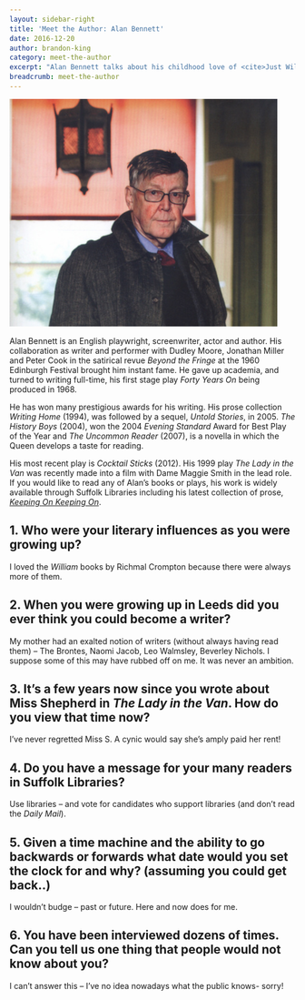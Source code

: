 ```yaml
---
layout: sidebar-right
title: 'Meet the Author: Alan Bennett'
date: 2016-12-20
author: brandon-king
category: meet-the-author
excerpt: "Alan Bennett talks about his childhood love of <cite>Just William</cite> and his mother's exaltation of writers, and encourages readers to use their local libraries"
breadcrumb: meet-the-author
---
```


![Alan Bennett](/images/featured/featured-alan-bennett.jpg)

Alan Bennett is an English playwright, screenwriter, actor and author. His collaboration as writer and performer with Dudley Moore, Jonathan Miller and Peter Cook in the satirical revue <cite>Beyond the Fringe</cite> at the 1960 Edinburgh Festival brought him instant fame. He gave up academia, and turned to writing full-time, his first stage play <cite>Forty Years On</cite> being produced in 1968.

He has won many prestigious awards for his writing. His prose collection <cite>Writing Home</cite> (1994), was followed by a sequel, <cite>Untold Stories</cite>, in 2005. <cite>The History Boys</cite> (2004), won the 2004 <cite>Evening Standard</cite> Award for Best Play of the Year and <cite>The Uncommon Reader</cite> (2007), is a novella in which the Queen develops a taste for reading.

His most recent play is <cite>Cocktail Sticks</cite> (2012). His 1999 play <cite>The Lady in the Van</cite> was recently made into a film with Dame Maggie Smith in the lead role. If you would like to read any of Alan’s books or plays, his work is widely available through Suffolk Libraries including his latest collection of prose, <a href="https://suffolk.spydus.co.uk/cgi-bin/spydus.exe/ENQ/OPAC/BIBENQ?BRN=2043278"><cite>Keeping On Keeping On</cite></a>.

## 1. Who were your literary influences as you were growing up?

I loved the <cite>William</cite> books by Richmal Crompton because there were always more of them.

## 2. When you were growing up in Leeds did you ever think you could become a writer?

My mother had an exalted notion of writers (without always having read them) – The Brontes, Naomi Jacob, Leo Walmsley, Beverley Nichols. I suppose some of this may have rubbed off on me. It was never an ambition.

## 3. It’s a few years now since you wrote about Miss Shepherd in <cite>The Lady in the Van</cite>. How do you view that time now?

I’ve never regretted Miss S. A cynic would say she’s amply paid her rent!

## 4. Do you have a message for your many readers in Suffolk Libraries?

Use libraries – and vote for candidates who support libraries (and don’t read the <cite>Daily Mail</cite>).

## 5. Given a time machine and the ability to go backwards or forwards what date would you set the clock for and why? (assuming you could get back..)

I wouldn’t budge – past or future. Here and now does for me.

## 6. You have been interviewed dozens of times. Can you tell us one thing that people would not know about you?

I can’t answer this – I’ve no idea nowadays what the public knows- sorry!
